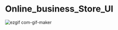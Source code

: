 # Online_business_Store_UI
![ezgif com-gif-maker](https://user-images.githubusercontent.com/61547047/135435233-9ac6b85c-0960-4ca5-8eb5-5580c7ea4918.gif)
